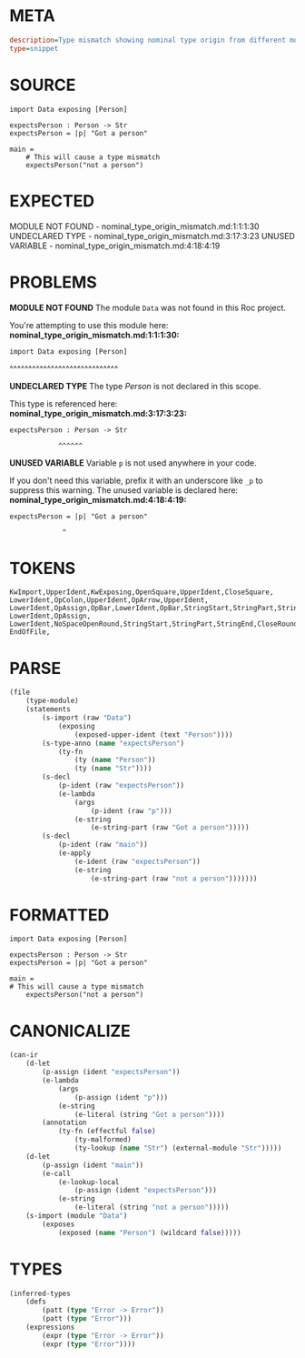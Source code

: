 # META
~~~ini
description=Type mismatch showing nominal type origin from different module
type=snippet
~~~
# SOURCE
~~~roc
import Data exposing [Person]

expectsPerson : Person -> Str
expectsPerson = |p| "Got a person"

main =
    # This will cause a type mismatch
    expectsPerson("not a person")
~~~
# EXPECTED
MODULE NOT FOUND - nominal_type_origin_mismatch.md:1:1:1:30
UNDECLARED TYPE - nominal_type_origin_mismatch.md:3:17:3:23
UNUSED VARIABLE - nominal_type_origin_mismatch.md:4:18:4:19
# PROBLEMS
**MODULE NOT FOUND**
The module `Data` was not found in this Roc project.

You're attempting to use this module here:
**nominal_type_origin_mismatch.md:1:1:1:30:**
```roc
import Data exposing [Person]
```
^^^^^^^^^^^^^^^^^^^^^^^^^^^^^


**UNDECLARED TYPE**
The type _Person_ is not declared in this scope.

This type is referenced here:
**nominal_type_origin_mismatch.md:3:17:3:23:**
```roc
expectsPerson : Person -> Str
```
                ^^^^^^


**UNUSED VARIABLE**
Variable `p` is not used anywhere in your code.

If you don't need this variable, prefix it with an underscore like `_p` to suppress this warning.
The unused variable is declared here:
**nominal_type_origin_mismatch.md:4:18:4:19:**
```roc
expectsPerson = |p| "Got a person"
```
                 ^


# TOKENS
~~~zig
KwImport,UpperIdent,KwExposing,OpenSquare,UpperIdent,CloseSquare,
LowerIdent,OpColon,UpperIdent,OpArrow,UpperIdent,
LowerIdent,OpAssign,OpBar,LowerIdent,OpBar,StringStart,StringPart,StringEnd,
LowerIdent,OpAssign,
LowerIdent,NoSpaceOpenRound,StringStart,StringPart,StringEnd,CloseRound,
EndOfFile,
~~~
# PARSE
~~~clojure
(file
	(type-module)
	(statements
		(s-import (raw "Data")
			(exposing
				(exposed-upper-ident (text "Person"))))
		(s-type-anno (name "expectsPerson")
			(ty-fn
				(ty (name "Person"))
				(ty (name "Str"))))
		(s-decl
			(p-ident (raw "expectsPerson"))
			(e-lambda
				(args
					(p-ident (raw "p")))
				(e-string
					(e-string-part (raw "Got a person")))))
		(s-decl
			(p-ident (raw "main"))
			(e-apply
				(e-ident (raw "expectsPerson"))
				(e-string
					(e-string-part (raw "not a person")))))))
~~~
# FORMATTED
~~~roc
import Data exposing [Person]

expectsPerson : Person -> Str
expectsPerson = |p| "Got a person"

main = 
# This will cause a type mismatch
	expectsPerson("not a person")
~~~
# CANONICALIZE
~~~clojure
(can-ir
	(d-let
		(p-assign (ident "expectsPerson"))
		(e-lambda
			(args
				(p-assign (ident "p")))
			(e-string
				(e-literal (string "Got a person"))))
		(annotation
			(ty-fn (effectful false)
				(ty-malformed)
				(ty-lookup (name "Str") (external-module "Str")))))
	(d-let
		(p-assign (ident "main"))
		(e-call
			(e-lookup-local
				(p-assign (ident "expectsPerson")))
			(e-string
				(e-literal (string "not a person")))))
	(s-import (module "Data")
		(exposes
			(exposed (name "Person") (wildcard false)))))
~~~
# TYPES
~~~clojure
(inferred-types
	(defs
		(patt (type "Error -> Error"))
		(patt (type "Error")))
	(expressions
		(expr (type "Error -> Error"))
		(expr (type "Error"))))
~~~

